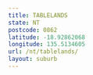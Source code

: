 ```yaml
---
title: TABLELANDS
state: NT
postcode: 0862
latitude: -18.92862068
longitude: 135.5134605
url: /nt/tablelands/
layout: suburb
---
```

